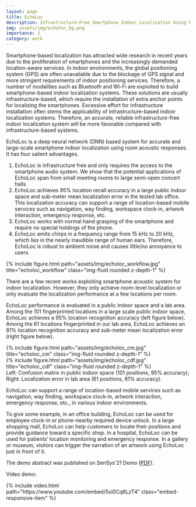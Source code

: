 ```yaml
---
layout: page
title: EchoLoc
description: Infrastructure-Free Smartphone Indoor Localization Using Room Acoustic Responses
img: assets/img/echoloc_bg.png
importance: 2
category: work
---
```


Smartphone-based localization has attracted wide research in recent years due to the proliferation of smartphones and the increasingly demanded location-aware services. In indoor environments, the global positioning system (GPS) are often unavailable due to the blockage of GPS signal and more stringent requirements of indoor positioning services. Therefore, a number of modalities such as Bluetooth and Wi-Fi are exploited to build smartphone-based indoor localization systems. These solutions are usually infrastructure-based, which require the installation of extra anchor points for localizing the smartphones. Excessive effort for infrastructure installation often stems the applicability of infrastructure-based indoor localization systems. Therefore, an accurate, reliable infrastructure-free indoor localization system will be more favorable compared with infrastructure-based systems.

EchoLoc is a deep neural network (DNN) based system for accurate and large-scale smartphone indoor localization using room acoustic responses. It has four salient advantages.
1. EchoLoc is infrastructure free and only requires the access to the smartphone audio system. We show that the potential applications of EchoLoc span from small meeting rooms to large semi-open concert halls.
2. EchoLoc achieves 95% location recall accuracy in a large public indoor space and sub-meter mean localization error in the tested lab office. This localization accuracy can support a range of location-based mobile services such as navigation, way finding, workspace clock-in, artwork interaction, emergency response, etc.
3. EchoLoc works with normal hand grasping of the smartphone and require no special holdings of the phone.
4. EchoLoc emits chirps in a frequency range from 15 kHz to 20 kHz, which lies in the nearly inaudible range of human ears. Therefore, EchoLoc is robust to ambient noise and causes little/no annoyance to users.

<div class="row">
    <div class="col-sm-12 text-center">
        {% include figure.html path="assets/img/echoloc_workflow.jpg" title="echoloc_workflow" class="img-fluid rounded z-depth-1" %}
    </div>
</div>


There are a few recent works exploiting smartphone acoustic system for indoor localization. However, they only achieve room-level localization or only evaluate the localization performance at a few locations per room.

EchoLoc performance is evaluated in a public indoor space and a lab area. Among the 101 fingerprinted locations in a large scale public indoor space, EchoLoc achieves a 95% location recognition accuracy (left figure below). Among the 61 locations fingerprinted in our lab area, EchoLoc achieves an 81% location recognition accuracy and sub-meter mean localization error (right figure below).

<div class="image-container">
  <div class="row justify-content-md-center">
    <div class="col-sm-4">
      {% include figure.html path="assets/img/echoloc_cm.jpg" title="echoloc_cm" class="img-fluid rounded z-depth-1" %}
    </div>
    <div class="col-sm-5">
      {% include figure.html path="assets/img/echoloc_cdf.jpg" title="echoloc_cdf" class="img-fluid rounded z-depth-1" %}
    </div>
  </div>
  <div class="caption">
    Left: Confusion matrix in public indoor space (101 positions, 95% accuracy); Right: Localization error in lab area (61 positions, 81% accuracy).
  </div>
</div>


EchoLoc can support a range of location-based mobile services such as navigation, way finding, workspace clock-in, artwork interaction, emergency response, etc., in various indoor environments.

To give some example, in an office building, EchoLoc can be used for employee clock-in or phone-nearby required device unlock. In a large shopping mall, EchoLoc can help customers to locate their positions and provide guidance toward a specific shop. In a hospital, EchoLoc can be used for patients’ location monitoring and emergency response. In a gallery or museum, visitors can trigger the narration of an artwork using EchoLoc just in front of it.

The demo abstract was published on SenSys'21 Demo ([PDF](/assets/pdf/EchoLoc-demo.pdf)).

Video demo:

<div class="row">
    <div class="col-sm-12 text-center">
        <div class="embed-responsive embed-responsive-16by9" style="max-width: 800px;">
            {% include video.html path="https://www.youtube.com/embed/5si0Cq6LzT4" class="embed-responsive-item" %}
        </div>
    </div>
</div>


